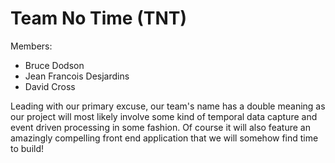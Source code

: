 # Team No Time (TNT)

Members:

* Bruce Dodson
* Jean Francois Desjardins
* David Cross

Leading with our primary excuse, our team's name has a double meaning
as our project will most likely involve some kind of temporal data
capture and event driven processing in some fashion. Of course it will
also feature an amazingly compelling front end application that we will
somehow find time to build!
